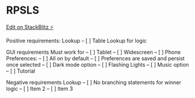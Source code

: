 # RPSLS

[Edit on StackBlitz ⚡️](https://stackblitz.com/edit/node-gk5ebl)


Positive requirements:
Lookup
  – [ ] Table Lookup for logic

GUI requirements
  Must work for
  – [ ] Tablet
  – [ ] Widescreen
  – [ ] Phone
  Preferences:
  – [ ] All on by default
  – [ ] Preferences are saved and persist once selected
  – [ ] Dark mode option
  – [ ] Flashing Lights
  – [ ] Music option
  – [ ] Tutorial



Negative requirements
Lookup
  – [ ] No branching statements for winner logic
– [ ] Item 2
– [ ] Item 3
